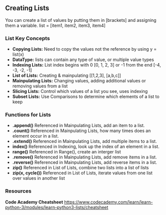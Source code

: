## Creating Lists 

You can create a list of values by putting them in [brackets] and assigning them a variable. 
list = [item1, item2, item3, item4] 

### List Key Concepts 
- **Copying Lists:** Need to copy the values not the reference by using y = list(x) 
- **DataType:** lists can contain any type of value, or multiple value types
- **Indexing Lists:** List index begins with 0 [0, 1, 2, 3] or -1 from the end [-4, -3, -2, -1]
- **List of Lists:** Creating & mainpulating [[1,2,3], [a,b,c]]
- **Mainpulating Lists:** Changing values, adding additional values or removing values from a list 
- **Slicing Lists:** Control which values of a list you see, uses indexing 
- **Subset Lists:** Use Comparisons to determine which elements of a list to keep 

### Functions for Lists 
- **.append()** Referenced in Mainpulating Lists, add an item to a list.  
- **.count()** Referenced in Mainpulating Lists, how many times does an element occur in a list. 
- **.extend()** Referenced in Mainpulating Lists, add multiple items to a list. 
- **index()** Referenced in Indexing, look up the index of an element in a list. 
- **range()** Referenced in Range(), create an interger list 
- **.remove()** Referenced in Mainpulating Lists, add remove items in a list.
- **.reverse()** Referenced in Mainpulating Lists, add reverse items in a list.
- **zip()** Referenced in List of Lists, combine two lists into a list of lists
- **zip(x, cycle())** Referenced in List of Lists, iterate values from one list over values in another list 

### Resources 
**Code Academy Cheatsheet** https://www.codecademy.com/learn/learn-python-3/modules/learn-python3-lists/cheatsheet
